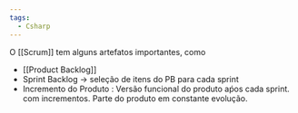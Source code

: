 ```yaml
---
tags:
  - Csharp
---
```

O [[Scrum]] tem alguns artefatos importantes, como
* [[Product Backlog]]
*  Sprint Backlog -> seleção de itens do PB para cada sprint
* Incremento do Produto : Versão funcional do produto aṕos cada sprint. com incrementos. Parte do produto em constante evolução.